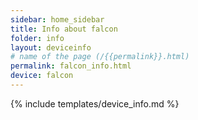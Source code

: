 ```yaml
---
sidebar: home_sidebar
title: Info about falcon
folder: info
layout: deviceinfo
# name of the page (/{{permalink}}.html)
permalink: falcon_info.html
device: falcon
---
```

{% include templates/device_info.md %}
